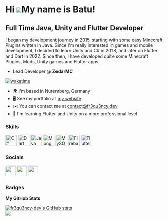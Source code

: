 Hi ![](https://user-images.githubusercontent.com/18350557/176309783-0785949b-9127-417c-8b55-ab5a4333674e.gif)My name is Batu!
=============================================================================================================================

Full Time Java, Unity and Flutter Developer
---------------------------------

I began my development journey in 2015, starting with some easy Minecraft Plugins written in Java. Since I'm really interested in games and mobile development, I decided to learn Unity and C# in 2018, and later on Flutter and Dart in 2022. Since then, I have developed quite some Minecraft Plugins, Mods, Unity games and Flutter apps!

* Lead Developer @ __ZedarMC__

[![wakatime](https://wakatime.com/badge/user/7d1270b5-62d7-4404-b0ae-9c1f0b073d50.svg)](https://wakatime.com/@7d1270b5-62d7-4404-b0ae-9c1f0b073d50)

* 🌍  I'm based in Nuremberg, Germany
* 🖥️  See my portfolio at [my website](http://fr3qu3ncy.dev)
* ✉️  You can contact me at [contact@fr3qu3ncy.dev](mailto:contact@fr3qu3ncy.dev)
* 🧠  I'm learning Flutter and Unity on a more professional level

### Skills

<p align="left">
<a href="https://docs.microsoft.com/en-us/dotnet/csharp/" target="_blank" rel="noreferrer"><img src="https://raw.githubusercontent.com/danielcranney/readme-generator/main/public/icons/skills/csharp-colored.svg" width="36" height="36" alt="C#" /></a>
<a href="https://dart.dev/" target="_blank" rel="noreferrer"><img src="https://raw.githubusercontent.com/danielcranney/readme-generator/main/public/icons/skills/dart-colored.svg" width="36" height="36" alt="Dart" /></a>
<a href="https://www.oracle.com/java/" target="_blank" rel="noreferrer"><img src="https://raw.githubusercontent.com/danielcranney/readme-generator/main/public/icons/skills/java-colored.svg" width="36" height="36" alt="Java" /></a>
<a href="https://www.mongodb.com/" target="_blank" rel="noreferrer"><img src="https://raw.githubusercontent.com/danielcranney/readme-generator/main/public/icons/skills/mongodb-colored.svg" width="36" height="36" alt="MongoDB" /></a>
<a href="https://www.mysql.com/" target="_blank" rel="noreferrer"><img src="https://raw.githubusercontent.com/danielcranney/readme-generator/main/public/icons/skills/mysql-colored.svg" width="36" height="36" alt="MySQL" /></a>
<a href="https://firebase.google.com/" target="_blank" rel="noreferrer"><img src="https://raw.githubusercontent.com/danielcranney/readme-generator/main/public/icons/skills/firebase-colored.svg" width="36" height="36" alt="Firebase" /></a>
<a href="https://flutter.dev/" target="_blank" rel="noreferrer"><img src="https://raw.githubusercontent.com/danielcranney/readme-generator/main/public/icons/skills/flutter-colored.svg" width="36" height="36" alt="Flutter" /></a>
</p>

### Socials

<p align="left"> <a href="https://discord.com/users/fr3qu3ncy#1458" target="_blank" rel="noreferrer"><img src="https://raw.githubusercontent.com/danielcranney/readme-generator/main/public/icons/socials/discord.svg" width="32" height="32" /></a> <a href="https://www.github.com/fr3qu3ncy-dev" target="_blank" rel="noreferrer"><img src="https://raw.githubusercontent.com/danielcranney/readme-generator/main/public/icons/socials/github.svg" width="32" height="32" /></a> <a href="https://www.twitter.com/fr3qu3ncy_dev" target="_blank" rel="noreferrer"><img src="https://raw.githubusercontent.com/danielcranney/readme-generator/main/public/icons/socials/twitter.svg" width="32" height="32" /></a></p>

### Badges

<b>My GitHub Stats</b>

<a href="http://www.github.com/fr3qu3ncy-dev"><img src="https://github-readme-stats.vercel.app/api?username=fr3qu3ncy-dev&show_icons=true&hide=stars,prs,issues,contribs&count_private=true&title_color=0891b2&text_color=ffffff&icon_color=0891b2&bg_color=1c1917&hide_border=true&show_icons=true" alt="fr3qu3ncy-dev's GitHub stats" /></a><br>
![](https://github-readme-stats.vercel.app/api/top-langs/?username=fr3qu3ncy-dev&theme=dark&hide_border=true&include_all_commits=true&count_private=true&layout=compact)
